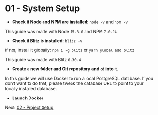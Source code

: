 # 01 - System Setup

- **Check if Node and NPM are installed**: `node -v` and `npm -v`

This guide was made with Node `15.3.0` and NPM `7.0.14`

- **Check if Blitz is installed**: `blitz -v`

If not, install it globally: `npm i -g blitz` or `yarn global add blitz`

This guide was made with Blitz `0.30.4`

- **Create a new folder and Git repository and `cd` into it**.

In this guide we will use Docker to run a local PostgreSQL database. If you don't want to do that, please tweak the database URL to point to your locally installed database.

- **Launch Docker**

Next: [02 - Project Setup](/02-project-setup#readme)